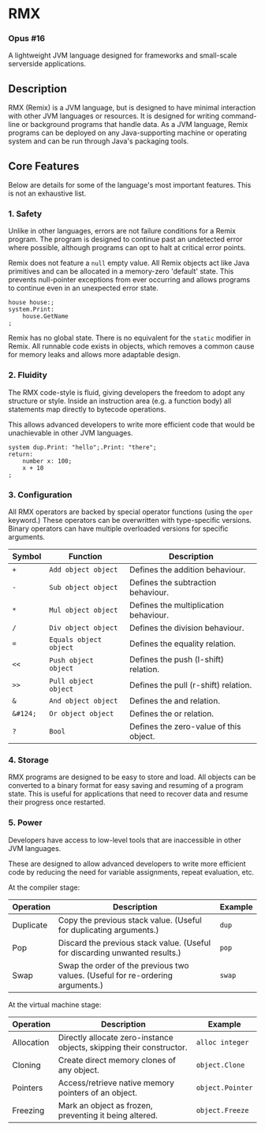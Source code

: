 RMX
=====

### Opus #16

A lightweight JVM language designed for frameworks and small-scale serverside applications.

## Description

RMX (Remix) is a JVM language, but is designed to have minimal interaction with other JVM languages or resources.
It is designed for writing command-line or background programs that handle data. As a JVM language, Remix programs can be deployed on any Java-supporting machine or operating system and can be run through Java's packaging tools.

## Core Features

Below are details for some of the language's most important features.
This is not an exhaustive list.

### 1. Safety

Unlike in other languages, errors are not failure conditions for a Remix program.
The program is designed to continue past an undetected error where possible, although programs can opt to halt at critical error points.

Remix does not feature a `null` empty value.
All Remix objects act like Java primitives and can be allocated in a memory-zero 'default' state. This prevents null-pointer exceptions from ever occurring and allows programs to continue even in an unexpected error state.
```rmx
house house:;
system.Print:
    house.GetName
;
```

Remix has no global state.
There is no equivalent for the `static` modifier in Remix. All runnable code exists in objects, which removes a common cause for memory leaks and allows more adaptable design.

### 2. Fluidity

The RMX code-style is fluid, giving developers the freedom to adopt any structure or style.
Inside an instruction area (e.g. a function body) all statements map directly to bytecode operations.

This allows advanced developers to write more efficient code that would be unachievable in other JVM languages.

```rmx
system dup.Print: "hello";.Print: "there";
return:
    number x: 100;
    x + 10
;
```

### 3. Configuration

All RMX operators are backed by special operator functions (using the `oper` keyword.)
These operators can be overwritten with type-specific versions.
Binary operators can have multiple overloaded versions for specific arguments.

| Symbol   | Function               | Description                            |
|----------|------------------------|----------------------------------------|
| `+`      | `Add object object`    | Defines the addition behaviour.        |
| `-`      | `Sub object object`    | Defines the subtraction behaviour.     |
| `*`      | `Mul object object`    | Defines the multiplication behaviour.  |
| `/`      | `Div object object`    | Defines the division behaviour.        |
| `=`      | `Equals object object` | Defines the equality relation.         |
| `<<`     | `Push object object`   | Defines the push (l-shift) relation.   |
| `>>`     | `Pull object object`   | Defines the pull (r-shift) relation.   |
| `&`      | `And object object`    | Defines the and relation.              |
| `&#124;` | `Or object object`     | Defines the or relation.               |
| `?`      | `Bool`                 | Defines the zero-value of this object. |

### 4. Storage

RMX programs are designed to be easy to store and load. All objects can be converted to a binary format for easy saving and resuming of a program state.
This is useful for applications that need to recover data and resume their progress once restarted.

### 5. Power

Developers have access to low-level tools that are inaccessible in other JVM languages.

These are designed to allow advanced developers to write more efficient code by reducing the need for variable assignments, repeat evaluation, etc. 

At the compiler stage:

| Operation | Description                                                                    | Example         |
|-----------|--------------------------------------------------------------------------------|-----------------|
| Duplicate | Copy the previous stack value. (Useful for duplicating arguments.)             | `dup`           |
| Pop       | Discard the previous stack value. (Useful for discarding unwanted results.)    | `pop`           |
| Swap      | Swap the order of the previous two values. (Useful for re-ordering arguments.) | `swap`          |


At the virtual machine stage:

| Operation  | Description                                                          | Example          |
|------------|----------------------------------------------------------------------|------------------|
| Allocation | Directly allocate zero-instance objects, skipping their constructor. | `alloc integer`  |
| Cloning    | Create direct memory clones of any object.                           | `object.Clone`   |
| Pointers   | Access/retrieve native memory pointers of an object.                 | `object.Pointer` |
| Freezing   | Mark an object as frozen, preventing it being altered.               | `object.Freeze`  |

